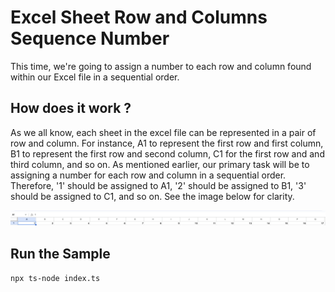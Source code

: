 # Excel Sheet Row and Columns Sequence Number

This time, we're going to assign a number to each row and column found within our Excel file in a sequential order.

## How does it work ?

As we all know, each sheet in the excel file can be represented in a pair of row and column. For instance, A1 to represent the first row and first column, B1 to represent the first row and second column, C1 for the first row and and third column, and so on.
As mentioned earlier, our primary task will be to assigning a number for each row and column in a sequential order. Therefore, '1' should be assigned to A1, '2' should be assigned to B1, '3' should be assigned to C1, and so on. See the image below for clarity.

![Alt text](image.png)

## Run the Sample

`npx ts-node index.ts`
